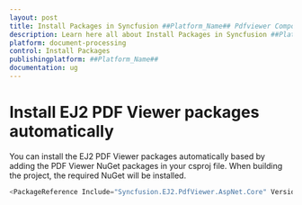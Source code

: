 ```yaml
---
layout: post
title: Install Packages in Syncfusion ##Platform_Name## Pdfviewer Component
description: Learn here all about Install Packages in Syncfusion ##Platform_Name## Pdfviewer component of Syncfusion Essential JS 2 and more.
platform: document-processing
control: Install Packages
publishingplatform: ##Platform_Name##
documentation: ug
---
```


# Install EJ2 PDF Viewer packages automatically

You can install the EJ2 PDF Viewer packages automatically based by adding the PDF Viewer NuGet packages in your csproj file. When building the project, the required NuGet will be installed.

```cs
<PackageReference Include="Syncfusion.EJ2.PdfViewer.AspNet.Core" Version="*" />
```
